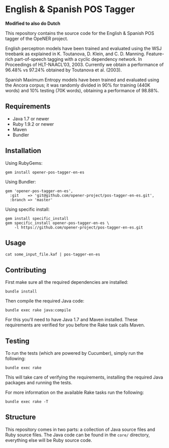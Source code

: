 # English & Spanish POS Tagger

**Modified to also do Dutch**

This repository contains the source code for the English & Spanish POS tagger of the
OpeNER project.

English perceptron models have been trained and evaluated using the WSJ
treebank as explained in K. Toutanova, D. Klein, and C. D. Manning.
Feature-rich part-of-speech tagging with a cyclic dependency network.  In
Proceedings of HLT-NAACL’03, 2003. Currently we obtain a performance of 96.48%
vs 97.24% obtained by Toutanova et al. (2003).

Spanish Maximum Entropy models have been trained and evaluated using the Ancora 
corpus; it was randomly divided in 90% for training (440K words) and 10% testing
(70K words), obtaining a performance of 98.88%.

## Requirements

* Java 1.7 or newer
* Ruby 1.9.2 or newer
* Maven
* Bundler

## Installation

Using RubyGems:

    gem install opener-pos-tagger-en-es

Using Bundler:

    gem 'opener-pos-tagger-en-es',
      :git    => 'git@github.com/opener-project/pos-tagger-en-es.git',
      :branch => 'master'

Using specific install:

    gem install specific_install
    gem specific_install opener-pos-tagger-en-es \
        -l https://github.com/opener-project/pos-tagger-en-es.git

## Usage

    cat some_input_file.kaf | pos-tagger-en-es

## Contributing

First make sure all the required dependencies are installed:

    bundle install

Then compile the required Java code:

    bundle exec rake java:compile

For this you'll need to have Java 1.7 and Maven installed. These requirements
are verified for you before the Rake task calls Maven.

## Testing

To run the tests (which are powered by Cucumber), simply run the following:

    bundle exec rake

This will take care of verifying the requirements, installing the required Java
packages and running the tests.

For more information on the available Rake tasks run the following:

    bundle exec rake -T

## Structure

This repository comes in two parts: a collection of Java source files and Ruby
source files. The Java code can be found in the `core/` directory, everything
else will be Ruby source code.
